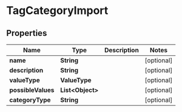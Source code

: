 

# TagCategoryImport


## Properties

| Name | Type | Description | Notes |
|------------ | ------------- | ------------- | -------------|
|**name** | **String** |  |  [optional] |
|**description** | **String** |  |  [optional] |
|**valueType** | **ValueType** |  |  [optional] |
|**possibleValues** | **List&lt;Object&gt;** |  |  [optional] |
|**categoryType** | **String** |  |  [optional] |



